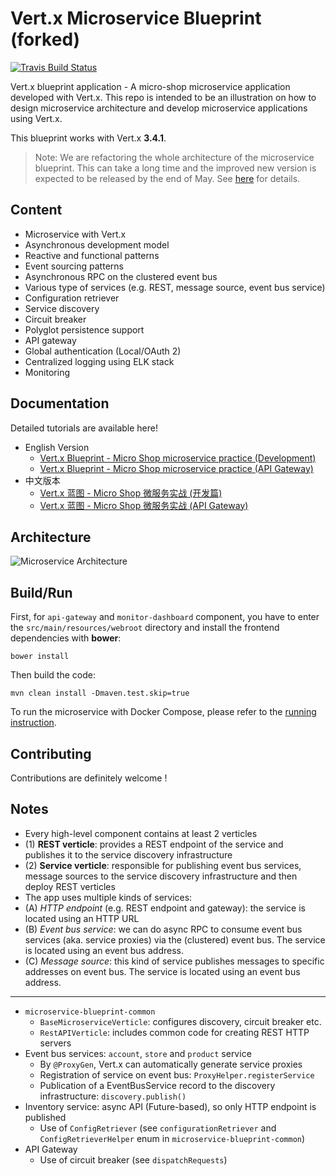 # Vert.x Microservice Blueprint (forked)

[![Travis Build Status](https://travis-ci.org/sczyh30/vertx-blueprint-microservice.svg?branch=master)](https://travis-ci.org/sczyh30/vertx-blueprint-microservice)

Vert.x blueprint application - A micro-shop microservice application developed with Vert.x.
This repo is intended to be an illustration on how to design microservice architecture and develop microservice applications using Vert.x.

This blueprint works with Vert.x **3.4.1**.

> Note: We are refactoring the whole architecture of the microservice blueprint.
This can take a long time and the improved new version is expected to be released
by the end of May. See [here](https://github.com/sczyh30/vertx-blueprint-microservice/issues/17) for details.


## Content

- Microservice with Vert.x
- Asynchronous development model
- Reactive and functional patterns
- Event sourcing patterns
- Asynchronous RPC on the clustered event bus
- Various type of services (e.g. REST, message source, event bus service)
- Configuration retriever
- Service discovery
- Circuit breaker
- Polyglot persistence support
- API gateway
- Global authentication (Local/OAuth 2)
- Centralized logging using ELK stack
- Monitoring

## Documentation

Detailed tutorials are available here!

- English Version
    - [Vert.x Blueprint - Micro Shop microservice practice (Development)](http://sczyh30.github.io/vertx-blueprint-microservice/index.html)
    - [Vert.x Blueprint - Micro Shop microservice practice (API Gateway)](http://sczyh30.github.io/vertx-blueprint-microservice/api-gateway.html)
- 中文版本
    - [Vert.x 蓝图 - Micro Shop 微服务实战 (开发篇)](http://sczyh30.github.io/vertx-blueprint-microservice/cn/index.html)
    - [Vert.x 蓝图 - Micro Shop 微服务实战 (API Gateway)](http://sczyh30.github.io/vertx-blueprint-microservice/cn/api-gateway.html)

## Architecture

![Microservice Architecture](docs/images/entire-architecture.png)
  
## Build/Run

First, for `api-gateway` and `monitor-dashboard` component, you have to enter the `src/main/resources/webroot` directory and install the frontend dependencies with **bower**:

```
bower install
```

Then build the code:

```
mvn clean install -Dmaven.test.skip=true
```

To run the microservice with Docker Compose, please refer to the [running instruction](http://www.sczyh30.com/vertx-blueprint-microservice/index.html#show-time-).

## Contributing

Contributions are definitely welcome !

## Notes

- Every high-level component contains at least 2 verticles
- (1) **REST verticle**: provides a REST endpoint of the service and publishes it to the service discovery infrastructure
- (2) **Service verticle**: responsible for publishing event bus services, message sources to the service discovery infrastructure and then deploy REST verticles
- The app uses multiple kinds of services:
- (A) *HTTP endpoint* (e.g. REST endpoint and gateway): the service is located using an HTTP URL
- (B) *Event bus service*: we can do async RPC to consume event bus services (aka. service proxies) via the (clustered) event bus. The service is located using an event bus address.
- (C) *Message source*: this kind of service publishes messages to specific addresses on event bus. The service is located using an event bus address.

---

- `microservice-blueprint-common`
    - `BaseMicroserviceVerticle`: configures discovery, circuit breaker etc.
    - `RestAPIVerticle`: includes common code for creating REST HTTP servers
- Event bus services: `account`, `store` and `product` service
    - By `@ProxyGen`, Vert.x can automatically generate service proxies
    - Registration of service on event bus: `ProxyHelper.registerService`
    - Publication of a EventBusService record to the discovery infrastructure: `discovery.publish()`
- Inventory service: async API (Future-based), so only HTTP endpoint is published
    - Use of `ConfigRetriever` (see `configurationRetriever` and `ConfigRetrieverHelper` enum in `microservice-blueprint-common`)
- API Gateway
    - Use of circuit breaker (see `dispatchRequests`)